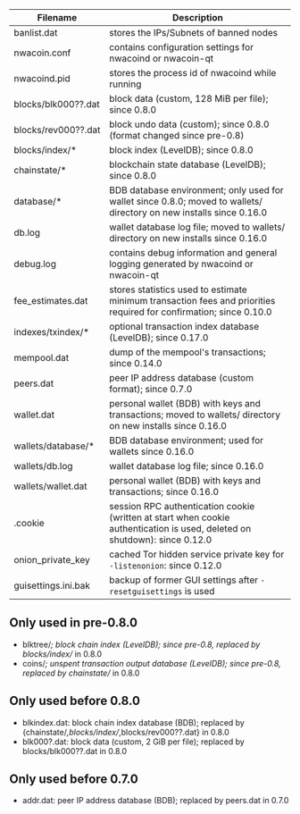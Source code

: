 Filename            | Description
--------------------|----------------------------------------------------------------------------------------------------------------------------
banlist.dat         | stores the IPs/Subnets of banned nodes
nwacoin.conf        | contains configuration settings for nwacoind or nwacoin-qt
nwacoind.pid        | stores the process id of nwacoind while running
blocks/blk000??.dat | block data (custom, 128 MiB per file); since 0.8.0
blocks/rev000??.dat | block undo data (custom); since 0.8.0 (format changed since pre-0.8)
blocks/index/*      | block index (LevelDB); since 0.8.0
chainstate/*        | blockchain state database (LevelDB); since 0.8.0
database/*          | BDB database environment; only used for wallet since 0.8.0; moved to wallets/ directory on new installs since 0.16.0
db.log              | wallet database log file; moved to wallets/ directory on new installs since 0.16.0
debug.log           | contains debug information and general logging generated by nwacoind or nwacoin-qt
fee_estimates.dat   | stores statistics used to estimate minimum transaction fees and priorities required for confirmation; since 0.10.0
indexes/txindex/*   | optional transaction index database (LevelDB); since 0.17.0
mempool.dat         | dump of the mempool's transactions; since 0.14.0
peers.dat           | peer IP address database (custom format); since 0.7.0
wallet.dat          | personal wallet (BDB) with keys and transactions; moved to wallets/ directory on new installs since 0.16.0
wallets/database/*  | BDB database environment; used for wallets since 0.16.0
wallets/db.log      | wallet database log file; since 0.16.0
wallets/wallet.dat  | personal wallet (BDB) with keys and transactions; since 0.16.0
.cookie             | session RPC authentication cookie (written at start when cookie authentication is used, deleted on shutdown): since 0.12.0
onion_private_key   | cached Tor hidden service private key for `-listenonion`: since 0.12.0
guisettings.ini.bak | backup of former GUI settings after `-resetguisettings` is used

Only used in pre-0.8.0
---------------------
* blktree/*; block chain index (LevelDB); since pre-0.8, replaced by blocks/index/* in 0.8.0
* coins/*; unspent transaction output database (LevelDB); since pre-0.8, replaced by chainstate/* in 0.8.0

Only used before 0.8.0
---------------------
* blkindex.dat: block chain index database (BDB); replaced by {chainstate/*,blocks/index/*,blocks/rev000??.dat} in 0.8.0
* blk000?.dat: block data (custom, 2 GiB per file); replaced by blocks/blk000??.dat in 0.8.0

Only used before 0.7.0
---------------------
* addr.dat: peer IP address database (BDB); replaced by peers.dat in 0.7.0
